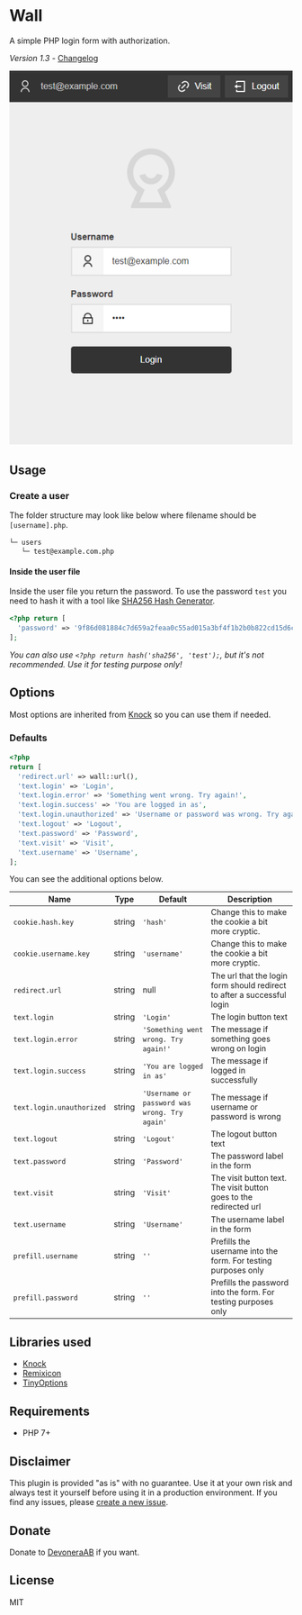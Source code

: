 # Wall

A simple PHP login form with authorization.

*Version 1.3* - [Changelog](changelog.md)

![Screenshot](screenshot.png)

## Usage

### Create a user

The folder structure may look like below where filename should be `[username].php`.

```text
└─ users
   └─ test@example.com.php
```

#### Inside the user file

Inside the user file you return the password. To use the password `test` you need to hash it with a tool like [SHA256 Hash Generator](https://passwordsgenerator.net/sha256-hash-generator/).

```php
<?php return [
  'password' => '9f86d081884c7d659a2feaa0c55ad015a3bf4f1b2b0b822cd15d6c15b0f00a08',
];
```

*You can also use `<?php return hash('sha256', 'test');`, but it's not recommended. Use it for testing purpose only!*

## Options

Most options are inherited from [Knock](https://github.com/jenstornell/knock#user-content-options-optional) so you can use them if needed.

### Defaults

```php
<?php
return [
  'redirect.url' => wall::url(),
  'text.login' => 'Login',
  'text.login.error' => 'Something went wrong. Try again!',
  'text.login.success' => 'You are logged in as',
  'text.login.unauthorized' => 'Username or password was wrong. Try again!',
  'text.logout' => 'Logout',
  'text.password' => 'Password',
  'text.visit' => 'Visit',
  'text.username' => 'Username',
];
```

You can see the additional options below.

| Name                      | Type   | Default                                       | Description                                                             |
| ------------------------- | ------ | --------------------------------------------- | ----------------------------------------------------------------------- |
| `cookie.hash.key`         | string | `'hash'`                                      | Change this to make the cookie a bit more cryptic.                      |
| `cookie.username.key`     | string | `'username'`                                  | Change this to make the cookie a bit more cryptic.                      |
| `redirect.url`            | string | null                                          | The url that the login form should redirect to after a successful login |
| `text.login`              | string | `'Login'`                                     | The login button text                                                   |
| `text.login.error`        | string | `'Something went wrong. Try again!'`          | The message if something goes wrong on login                            |
| `text.login.success`      | string | `'You are logged in as'`                      | The message if logged in successfully                                   |
| `text.login.unauthorized` | string | `'Username or password was wrong. Try again'` | The message if username or password is wrong                            |
| `text.logout`             | string | `'Logout'`                                    | The logout button text                                                  |
| `text.password`           | string | `'Password'`                                  | The password label in the form                                          |
| `text.visit`              | string | `'Visit'`                                     | The visit button text. The visit button goes to the redirected url      |
| `text.username`           | string | `'Username'`                                  | The username label in the form                                          |
| `prefill.username`        | string | `''`                                          | Prefills the username into the form. For testing purposes only          |
| `prefill.password`        | string | `''`                                          | Prefills the password into the form. For testing purposes only          |

## Libraries used

- [Knock](https://github.com/jenstornell/knock)
- [Remixicon](https://remixicon.com/)
- [TinyOptions](https://github.com/jenstornell/TinyOptions)

## Requirements

- PHP 7+

## Disclaimer

This plugin is provided "as is" with no guarantee. Use it at your own risk and always test it yourself before using it in a production environment. If you find any issues, please [create a new issue](issues/new).

## Donate

Donate to [DevoneraAB](https://www.paypal.me/DevoneraAB) if you want.

## License

MIT